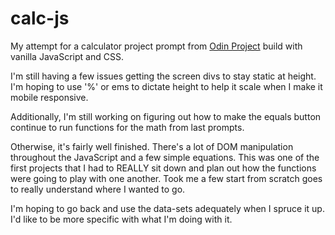 # calc-js

My attempt for a calculator project prompt from <a href="https://www.theodinproject.com">Odin Project</a> build with vanilla JavaScript and CSS. 

I'm still having a few issues getting the screen divs to stay static at height. I'm hoping to use '%' or ems to dictate height to help it scale when I make it mobile responsive.

Additionally, I'm still working on figuring out how to make the equals button continue to run functions for the math from last prompts.


Otherwise, it's fairly well finished. There's a lot of DOM manipulation throughout the JavaScript and a few simple equations. This was one of the first projects that I had to REALLY sit down and plan out how the functions were going to play with one another. Took me a few start from scratch goes to really understand where I wanted to go.

I'm hoping to go back and use the data-sets adequately when I spruce it up. I'd like to be more specific with what I'm doing with it.
